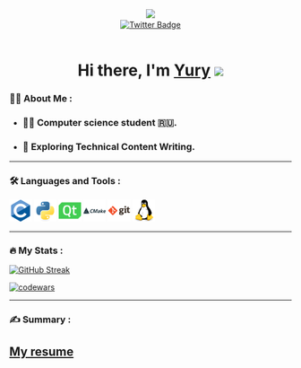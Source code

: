 
<div id="header" align="center">
   <a href="https://github.com/bangsv">
  <img src="https://media.giphy.com/media/Q2T7BXRiDFPJcPoA7Z/giphy.gif" width="250"/>
</div>

<div id="badges" align="center">
  <a href="https://twitter.com/Bang_Sv_">
    <img src="https://img.shields.io/badge/Twitter-blue?style=for-the-badge&logo=twitter&logoColor=white" alt="Twitter Badge"/>
  </a>
</div>
   
<div align="center">
  <img src="https://komarev.com/ghpvc/?username=bangsv&style=flat-square&color=blue" alt=""/>
</div>
   
<h1 align="center">Hi there, I'm <a href="https://github.com/bangsv" target="_blank">Yury</a> 
<img src="https://github.com/blackcater/blackcater/raw/main/images/Hi.gif" height="32"/></h1>
   
### :man_technologist: About Me :
- ### :man_student: Computer science student 🇷🇺.
- ### :seedling: Exploring Technical Content Writing.

---
### :hammer_and_wrench: Languages and Tools :
   
<div>
  <img src= "https://github.com/devicons/devicon/blob/master/icons/c/c-original.svg" title="C" alt="C" width="40" height="40"/>
  <img src= "https://github.com/devicons/devicon/blob/master/icons/python/python-original.svg" title="python" alt="python" width="40" height="40"/>
  <img src= "https://github.com/devicons/devicon/blob/master/icons/qt/qt-original.svg" title="qt" alt="qt" width="40" height="40"/>
  <img src="https://github.com/devicons/devicon/blob/master/icons/cmake/cmake-plain-wordmark.svg" title="Cmake" **alt="Cmake" width="40" height="40"/>
  <img src="https://github.com/devicons/devicon/blob/master/icons/git/git-original-wordmark.svg" title="Git" **alt="Git" width="40" height="40"/>
  <img src= "https://github.com/devicons/devicon/blob/master/icons/linux/linux-original.svg" title="linux" alt="linux" width="40" height="40"/>

</div>
  
   ---
   
### :fire: My Stats :
[![GitHub Streak](http://github-readme-streak-stats.herokuapp.com?user=bangsv&theme=dark&background=000000)](https://git.io/streak-stats)
 
[![codewars](https://www.codewars.com/users/bangsv/badges/large)](https://www.codewars.com/users/bangsv) 
   
   ---
   
### :writing_hand: Summary :
   
   <div id = "Hello">
   <h2><a href="https://docs.google.com/document/d/1P_8m336UyJ98UT4dyCys5lN-VPlkJ7mofv9TPzoOS04/edit" >My resume </a> 
</div>
